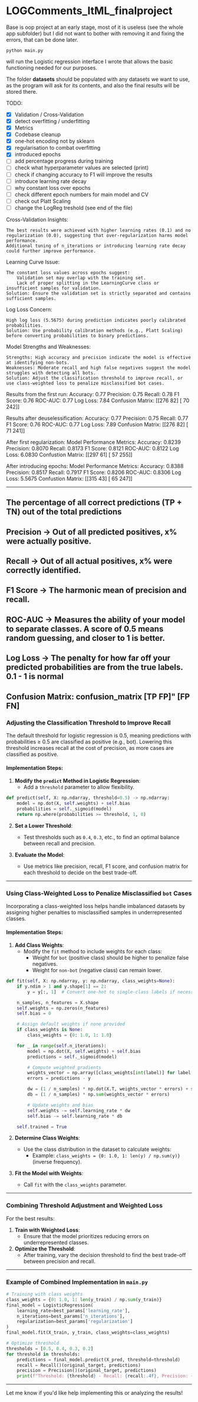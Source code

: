 # LOGComments_ItML_finalproject

Base is oop project at an early stage, most of it is useless (see the whole app subfolder) but I did not want to bother with removing it and fixing the errors, that can be done later.

```console
python main.py
```

will run the Logistic regression interface I wrote that allows the basic functioning needed for our purposes.

The folder **datasets** should be populated with any datasets we want to use, as the program will ask for its contents, and also the final results will be stored there.

TODO:
- [x] Validation / Cross-Validation
- [x] detect overfitting / underfitting
- [x] Metrics
- [x] Codebase cleanup
- [x] one-hot encoding not by sklearn
- [x] regularisation to combat overfitting
- [x] introduced epochs
- [ ] add percentage progress during training
- [ ] check what hyperparameter values are selected (print)
- [ ] check if changing accuracy to F1 will improve the results
- [ ] introduce learning rate decay
- [ ] why constant loss over epochs
- [ ] check different epoch numbers for main model and CV
- [ ] check out Platt Scaling
- [ ] change the LogReg treshold (see end of the file)

Cross-Validation Insights:

    The best results were achieved with higher learning rates (0.1) and no regularization (0.0), suggesting that over-regularization harms model performance.
    Additional tuning of n_iterations or introducing learning rate decay could further improve performance.

Learning Curve Issue:

    The constant loss values across epochs suggest:
        Validation set may overlap with the training set.
        Lack of proper splitting in the LearningCurve class or insufficient samples for validation.
    Solution: Ensure the validation set is strictly separated and contains sufficient samples.

Log Loss Concern:

    High log loss (5.5675) during prediction indicates poorly calibrated probabilities.
    Solution: Use probability calibration methods (e.g., Platt Scaling) before converting probabilities to binary predictions.

Model Strengths and Weaknesses:

    Strengths: High accuracy and precision indicate the model is effective at identifying non-bots.
    Weaknesses: Moderate recall and high false negatives suggest the model struggles with detecting all bots.
    Solution: Adjust the classification threshold to improve recall, or use class-weighted loss to penalize misclassified bot cases.




Results from the first run:
Accuracy: 0.77
Precision: 0.75
Recall: 0.78
F1 Score: 0.76
ROC-AUC: 0.77
Log Loss: 7.84
Confusion Matrix:
[[276  82]
 [ 70 242]]

Results after deuselessification:
Accuracy: 0.77
Precision: 0.75
Recall: 0.77
F1 Score: 0.76
ROC-AUC: 0.77
Log Loss: 7.89
Confusion Matrix:
[[276  82]
 [ 71 241]]

After first regularization:
Model Performance Metrics:
Accuracy: 0.8239
Precision: 0.8070
Recall: 0.8173
F1 Score: 0.8121
ROC-AUC: 0.8122
Log Loss: 6.0830
Confustion Matrix: 
[[297  61]
 [ 57 255]]

After introducing epochs:
Model Performance Metrics:
Accuracy: 0.8388
Precision: 0.8517
Recall: 0.7917
F1 Score: 0.8206
ROC-AUC: 0.8306
Log Loss: 5.5675
Confustion Matrix: 
[[315  43]
 [ 65 247]]


---------
The percentage of all correct predictions (TP + TN) out of the total predictions
---------
Precision -> Out of all predicted positives, x% were actually positive.
---------
Recall -> Out of all actual positives, x% were correctly identified.
---------
F1 Score -> The harmonic mean of precision and recall.
---------
ROC-AUC -> Measures the ability of your model to separate classes. A score of 0.5 means random guessing, and closer to 1 is better.
---------
Log Loss -> The penalty for how far off your predicted probabilities are from the true labels. 0.1 - 1 is normal
---------
Confusion Matrix:
    confusion_matrix
    [TP   FP]"
    [FP   FN]
---------



### Adjusting the Classification Threshold to Improve Recall

The default threshold for logistic regression is 0.5, meaning predictions with probabilities ≥ 0.5 are classified as positive (e.g., bot). Lowering this threshold increases recall at the cost of precision, as more cases are classified as positive.

#### Implementation Steps:
1. **Modify the `predict` Method in Logistic Regression**:
   - Add a `threshold` parameter to allow flexibility.

```python
def predict(self, X: np.ndarray, threshold=0.5) -> np.ndarray:
    model = np.dot(X, self.weights) + self.bias
    probabilities = self._sigmoid(model)
    return np.where(probabilities >= threshold, 1, 0)
```

2. **Set a Lower Threshold**:
   - Test thresholds such as `0.4`, `0.3`, etc., to find an optimal balance between recall and precision.

3. **Evaluate the Model**:
   - Use metrics like precision, recall, F1 score, and confusion matrix for each threshold to decide on the best trade-off.

---

### Using Class-Weighted Loss to Penalize Misclassified `bot` Cases

Incorporating a class-weighted loss helps handle imbalanced datasets by assigning higher penalties to misclassified samples in underrepresented classes.

#### Implementation Steps:

1. **Add Class Weights**:
   - Modify the `fit` method to include weights for each class:
     - Weight for `bot` (positive class) should be higher to penalize false negatives.
     - Weight for `non-bot` (negative class) can remain lower.

```python
def fit(self, X: np.ndarray, y: np.ndarray, class_weights=None):
    if y.ndim > 1 and y.shape[1] == 2:
        y = y[:, 1]  # Convert one-hot to single-class labels if necessary

    n_samples, n_features = X.shape
    self.weights = np.zeros(n_features)
    self.bias = 0

    # Assign default weights if none provided
    if class_weights is None:
        class_weights = {0: 1.0, 1: 1.0}

    for _ in range(self.n_iterations):
        model = np.dot(X, self.weights) + self.bias
        predictions = self._sigmoid(model)

        # Compute weighted gradients
        weights_vector = np.array([class_weights[int(label)] for label in y])
        errors = predictions - y

        dw = (1 / n_samples) * np.dot(X.T, weights_vector * errors) + self.regularization * self.weights
        db = (1 / n_samples) * np.sum(weights_vector * errors)

        # Update weights and bias
        self.weights -= self.learning_rate * dw
        self.bias -= self.learning_rate * db

    self.trained = True
```

2. **Determine Class Weights**:
   - Use the class distribution in the dataset to calculate weights:
     - Example: `class_weights = {0: 1.0, 1: len(y) / np.sum(y)}` (inverse frequency).

3. **Fit the Model with Weights**:
   - Call `fit` with the `class_weights` parameter.

---

### Combining Threshold Adjustment and Weighted Loss

For the best results:
1. **Train with Weighted Loss**: 
   - Ensure that the model prioritizes reducing errors on underrepresented classes.
2. **Optimize the Threshold**:
   - After training, vary the decision threshold to find the best trade-off between precision and recall.

---

### Example of Combined Implementation in `main.py`

```python
# Training with class weights
class_weights = {0: 1.0, 1: len(y_train) / np.sum(y_train)}
final_model = LogisticRegression(
    learning_rate=best_params['learning_rate'],
    n_iterations=best_params['n_iterations'],
    regularization=best_params['regularization']
)
final_model.fit(X_train, y_train, class_weights=class_weights)

# Optimize threshold
thresholds = [0.5, 0.4, 0.3, 0.2]
for threshold in thresholds:
    predictions = final_model.predict(X_pred, threshold=threshold)
    recall = Recall()(original_target, predictions)
    precision = Precision()(original_target, predictions)
    print(f"Threshold: {threshold} - Recall: {recall:.4f}, Precision: {precision:.4f}")
```

---

Let me know if you'd like help implementing this or analyzing the results!

